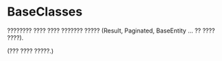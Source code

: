 # BaseClasses
???????? ???? ???? ??????? ????? (Result, Paginated, BaseEntity ... ?? ???? ????).

(??? ???? ?????.)
